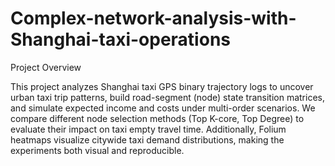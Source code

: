 # Complex-network-analysis-with-Shanghai-taxi-operations

Project Overview

This project analyzes Shanghai taxi GPS binary trajectory logs to uncover urban taxi trip patterns, build road-segment (node) state transition matrices, and simulate expected income and costs under multi-order scenarios. We compare different node selection methods (Top K-core, Top Degree) to evaluate their impact on taxi empty travel time. Additionally, Folium heatmaps visualize citywide taxi demand distributions, making the experiments both visual and reproducible.
